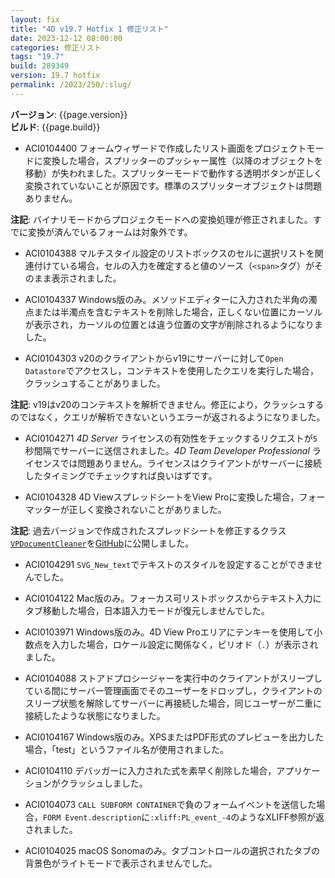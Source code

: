 ```yaml
---
layout: fix
title: "4D v19.7 Hotfix 1 修正リスト"
date: 2023-12-12 08:00:00
categories: 修正リスト
tags: "19.7"
build: 289349
version: 19.7 hotfix
permalink: /2023/250/:slug/
---
```


**バージョン**: {{page.version}}  
**ビルド**: {{page.build}} 

* ACI0104400 フォームウィザードで作成したリスト画面をプロジェクトモードに変換した場合，スプリッターのプッシャー属性（以降のオブジェクトを移動）が失われました。スプリッターモードで動作する透明ボタンが正しく変換されていないことが原因です。標準のスプリッターオブジェクトは問題ありません。

**注記**: バイナリモードからプロジェクモードへの変換処理が修正されました。すでに変換が済んでいるフォームは対象外です。

* ACI0104388 マルチスタイル設定のリストボックスのセルに選択リストを関連付けている場合，セルの入力を確定すると値のソース（`<span>`タグ）がそのまま表示されました。

* ACI0104337 Windows版のみ。メソッドエディターに入力された半角の濁点または半濁点を含むテキストを削除した場合，正しくない位置にカーソルが表示され，カーソルの位置とは違う位置の文字が削除されるようになりました。

* ACI0104303 v20のクライアントからv19にサーバーに対して`Open Datastore`でアクセスし，コンテキストを使用したクエリを実行した場合，クラッシュすることがありました。

**注記**: v19はv20のコンテキストを解析できません。修正により，クラッシュするのではなく，クエリが解析できないというエラーが返されるようになりました。

* ACI0104271 *4D Server* ライセンスの有効性をチェックするリクエストが`5`秒間隔でサーバーに送信されました。*4D Team Developer Professional* ライセンスでは問題ありません。ライセンスはクライアントがサーバーに接続したタイミングでチェックすれば良いはずです。

* ACI0104328 4D ViewスプレッドシートをView Proに変換した場合，フォーマッターが正しく変換されないことがありました。

**注記**: 過去バージョンで作成されたスプレッドシートを修正するクラス[`VPDocumentCleaner`](https://github.com/4d-depot/4D-View-Pro-Tips/blob/main/Project/Sources/Classes/VPDocumentCleaner.4dm)を[GitHub](https://github.com/4d-depot/4D-View-Pro-Tips)に公開しました。

* ACI0104291 `SVG_New_text`でテキストのスタイルを設定することができませんでした。

* ACI0104122 Mac版のみ。フォーカス可リストボックスからテキスト入力にタブ移動した場合，日本語入力モードが復元しませんでした。

* ACI0103971 Windows版のみ。4D View Proエリアにテンキーを使用して小数点を入力した場合，ロケール設定に関係なく，ピリオド（`.`）が表示されました。

* ACI0104088 ストアドプロシージャーを実行中のクライアントがスリープしている間にサーバー管理画面でそのユーザーをドロップし，クライアントのスリープ状態を解除してサーバーに再接続した場合，同じユーザーが二重に接続したような状態になりました。

* ACI0104167 Windows版のみ。XPSまたはPDF形式のプレビューを出力した場合，「test」というファイル名が使用されました。

* ACI0104110 デバッガーに入力された式を素早く削除した場合，アプリケーションがクラッシュしました。

* ACI0104073 `CALL SUBFORM CONTAINER`で負のフォームイベントを送信した場合，`FORM Event.description`に`:xliff:PL_event_-4`のようなXLIFF参照が返されました。

* ACI0104025 macOS Sonomaのみ。タブコントロールの選択されたタブの背景色がライトモードで表示されませんでした。
